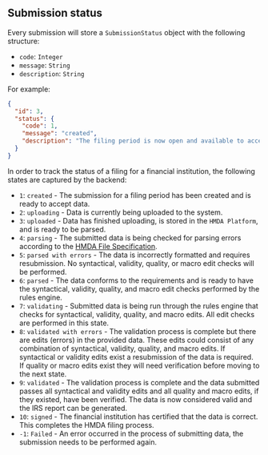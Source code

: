 ## Submission status

Every submission will store a `SubmissionStatus` object with the following structure:

* `code`: `Integer`
* `message`: `String`
* `description`: `String`

For example:

```json
{
  "id": 3,
  "status": {
    "code": 1,
    "message": "created",
    "description": "The filing period is now open and available to accept HMDA data."
  }
}
```

In order to track the status of a filing for a financial institution, the following states are captured by the backend:

* `1`: `created` - The submission for a filing period has been created and is ready to accept data.
* `2`: `uploading` - Data is currently being uploaded to the system.
* `3`: `uploaded` - Data has finished uploading, is stored in the `HMDA Platform`, and is ready to be parsed.
* `4`: `parsing` - The submitted data is being checked for parsing errors according to the [HMDA File Specification](2017_File_Spec_LAR.csv).
* `5`: `parsed with errors` - The data is incorrectly formatted and requires resubmission. No syntactical, validity, quality, or macro edit checks will be performed.
* `6`: `parsed` - The data conforms to the requirements and is ready to have the syntactical, validity, quality, and macro edit checks performed by the rules engine.
* `7`: `validating` - Submitted data is being run through the rules engine that checks for syntactical, validity, quality, and macro edits. All edit checks are performed in this state.
* `8`: `validated with errors` - The validation process is complete but there are edits (errors) in the provided data. These edits could consist of any combination of syntactical, validity, quality, and macro edits. If syntactical or validity edits exist a resubmission of the data is required. If quality or macro edits exist they will need verification before moving to the next state.
* `9`: `validated` - The validation process is complete and the data submitted passes all syntactical and validity edits and all quality and macro edits, if they existed, have been verified. The data is now considered valid and the IRS report can be generated.
* `10`: `signed` - The financial institution has certified that the data is correct. This completes the HMDA filing process.
* `-1`: `Failed` - An error occurred in the process of submitting data, the submission needs to be performed again.
